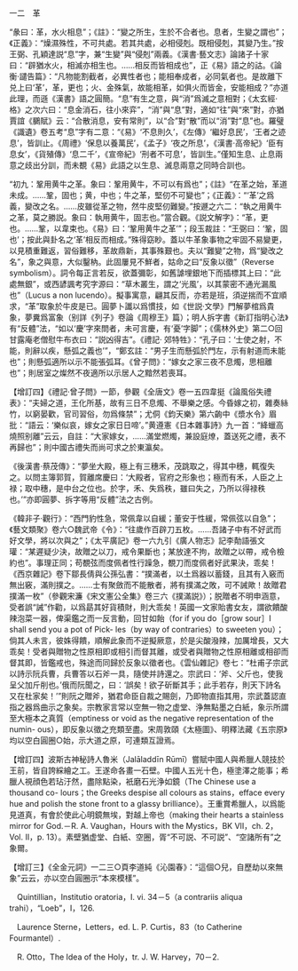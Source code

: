 一二　革

“彖曰：革，水火相息”；《註》：“變之所生，生於不合者也。息者，生變之謂也”；《正義》：“燥濕殊性，不可共處。若其共處，必相侵剋。既相侵剋，其變乃生。”按王弼、孔穎達説“息”字，兼“生變”與“侵剋”兩義。《漢書·藝文志》論諸子十家曰：“辟猶水火，相滅亦相生也。……相反而皆相成也”，正《易》語之的詁。《論衡·譴告篇》：“凡物能割截者，必異性者也；能相奉成者，必同氣者也。是故離下兑上曰‘革’，革，更也；火、金殊氣，故能相革，如俱火而皆金，安能相成？”亦道此理，而遜《漢書》語之圓簡。“息”有生之意，與“消”爲滅之意相對；《太玄經·格》之次六曰：“息金消石，往小來弈”，“消”與“息”對，適如“往”與“來”對，亦猶賈誼《鵩賦》云：“合散消息，安有常則”，以“合”對“散”而以“消”對“息”也。羅璧《識遺》卷五考“息”字有二意：“《易》‘不息則久’，《左傳》‘繼好息民’，‘王者之迹息’，皆訓止。《周禮》‘保息以養萬民’，《孟子》‘夜之所息’，《漢書·高帝紀》‘臣有息女’，《貨殖傳》‘息二千’，《宣帝紀》‘刑者不可息’，皆訓生。”僅知生息、止息兩意之歧出分訓，而未覩《易》此語之以生息、滅息兩意之同時合訓也。

“初九：鞏用黄牛之革。象曰：鞏用黄牛，不可以有爲也”；《註》“在革之始，革道未成。……鞏，固也；黄，中也；牛之革，堅仞不可變也”；《正義》：“‘革’之爲義，變改之名。……皮雖從革之物，然牛皮堅仞難變。”按遯之六二：“執之用黄牛之革，莫之勝説。象曰：執用黄牛，固志也。”當合觀。《説文解字》：“革，更也。……鞏，以韋束也。《易》曰：‘鞏用黄牛之革’”；段玉裁註：“王弼曰：‘鞏，固也’；按此與卦名之‘革’相反而相成。”殊得窈眇。蓋以牛革象事物之牢固不易變更，以見積重難返，習俗難移，革故鼎新，其事殊艱也。夫以“難變”之物，爲“變改之名”，象之與意，大似鑿枘。此固屢見不鮮者，姑命之曰“反象以徵”（Reverse symbolism）。詞令每正言若反，欲蓋彌彰，如舊謔埋銀地下而插標其上曰：“此處無銀”，或西諺諷考究字源曰：“草木叢生，謂之‘光風’，以其蒙密不通光漏風也”（Lucus a non lucendo）。擬事寓意，翩其反而，亦若是班，須逆揣而不宜順求，“革”取象於牛皮是已。圓夢卜讖以爲慣技，如《世説·文學》門解夢棺爲貴象，夢糞爲富象（别詳《列子》卷論《周穆王》篇）；明人拆字書《新訂指明心法》有“反體”法，“如以‘慶’字來問者，未可言慶，有‘憂’字脚”；《儒林外史》第二○回甘露庵老僧慰牛布衣曰：“説凶得吉”。《禮記·
郊特牲》：“孔子曰：‘士使之射，不能，則辭以疾，懸弧之義也’”，“鄭玄註：“男子生而懸弧於門左，示有射道而未能也”；則懸弧適所以示不能張弧耳。《曾子問》：“嫁女之家三夜不息燭，思相離也”；則居室之燦然不夜適所以示居人之黯然若喪耳。

【增訂四】《禮記·曾子問》一節，參觀《全唐文》卷一五四韋挺《論風俗失禮表》：“夫婦之道，王化所基，故有三日不息燭、不舉樂之感。今昏嫁之初，雜奏絲竹，以窮晏歡，官司習俗，勿爲條禁”；尤侗《鈞天樂》第六齣中《漿水令》眉批：“語云：‘樂似哀，嫁女之家日日啼’。”黄遵憲《日本雜事詩》九一首：“絳蠟高燒照别離”云云，自註：“大家嫁女，……滿堂燃燭，兼設庭燎，蓋送死之禮，表不再歸也”；則中國古禮失而尚可求之於東瀛矣。

《後漢書·蔡茂傳》：“夢坐大殿，極上有三穗禾，茂跳取之，得其中穗，輒復失之。以問主簿郭賀，賀離席慶曰：‘大殿者，官府之形象也；極而有禾，人臣之上禄；取中穗，是中台之位也。於字，禾、失爲秩，雖曰失之，乃所以得禄秩也。’”亦即圓夢、拆字等用“反體”法之古例。

《韓非子·觀行》：“西門豹性急，常佩韋以自緩；董安于性緩，常佩弦以自急”；《藝文類聚》卷六○魏武帝《令》：“往歲作百辟刀五枚。……吾諸子中有不好武而好文學，將以次與之”；《太平廣記》卷一六九引《廣人物志》記李勣語張文瓘：“某遲疑少決，故贈之以刀，戒令果斷也；某放達不拘，故贈之以帶，戒令檢約也”。事理正同；苟覩弦而度佩者性行躁急，覩刀而度佩者好武果決，乖矣！《西京雜記》卷下鄒長倩與公孫弘書：“撲滿者，以土爲器以蓄錢，且其有入竅而無出竅，滿則撲之。……士有聚斂而不能散者，將有撲滿之敗，可不誡歟！故贈君撲滿一枚”（參觀宋濂《宋文憲公全集》卷三六《撲滿説》）；脱贈者不明申涵意，受者誤“誡”作勸，以爲勗其好貨積財，則大乖矣！英國一文家貽書女友，謂欲饋酸辣泡菜一器，俾渠鑑之而一反言動，回甘如飴（for if you do［grow sour］I shall send you a pot of Pick-
les（by way of contraries）to sweeten you）；倘其人未言，彼姝得饋，順解此象而不逆擬厥意，於是尖酸潑辣，加厲增長，又大乖矣！受者與贈物之性原相即或相引而督其離，或受者與贈物之性原相離或相卻而督其即，皆鑑戒也，殊途而同歸於反象以徵者也。《雲仙雜記》卷七：“杜甫子宗武以詩示阮兵曹，兵曹答以石斧一具，隨使并詩還之。宗武曰：‘斧、父斤也，使我呈父加斤削也。’俄而阮聞之，曰：‘誤矣！欲子斫斷其手；此手若存，則天下詩名又在杜家矣！’”則阮之贈斧，猶君命臣自裁之賜劍，乃即物直指其用，宗武蓋認直指之器爲曲示之象矣。宗教家言常以空無一物之虚堂、浄無點墨之白紙，象示所謂至大極本之真質（emptiness or void as the negative representation of the numin-
ous），即反象以徵之充類至盡。宋周敦頤《太極圖》、明釋法藏《五宗原》均以空白圓圈○始，示大道之原，可連類互證焉。

【增訂四】波斯古神秘詩人魯米（Jalāladdīn Rūmī）嘗賦中國人與希臘人競技於王前，皆自誇綵繪之工。王遂命各畫一石壁。中國人五光十色，極塗澤之能事；希臘人視顔色若玷汙然，盡除點染，衹磨石光浄如鏡（The Chinese use a thousand co-
lours；the Greeks despise all colours as stains，efface every hue and polish the stone front to a glassy brilliance）。王重賞希臘人，以爲能見道真，有會於使此心明鏡無埃，對越上帝也（making their hearts a stainless mirror for God.－R. A. Vaughan，Hours with the Mystics，BK VII，ch. 2，Vol. II，p. 13）。素壁猶虚堂、白紙、空圈，胥“不可説、不可説”、“空諸所有”之象爾。

【增訂三】《全金元詞》一二三○頁李道純《沁園春》：“這個○兒，自歷劫以來無象”云云，亦以空白圓圈示“本來模樣”。











　Quintillian，Institutio oratoria，I. vi. 34－5（a contrariis aliqua trahi），“Loeb”，I，126.

　Laurence Sterne，Letters，ed. L. P. Curtis，83（to Catherine Fourmantel）.

　R. Otto，The Idea of the Holy，tr. J. W. Harvey，70－2.
